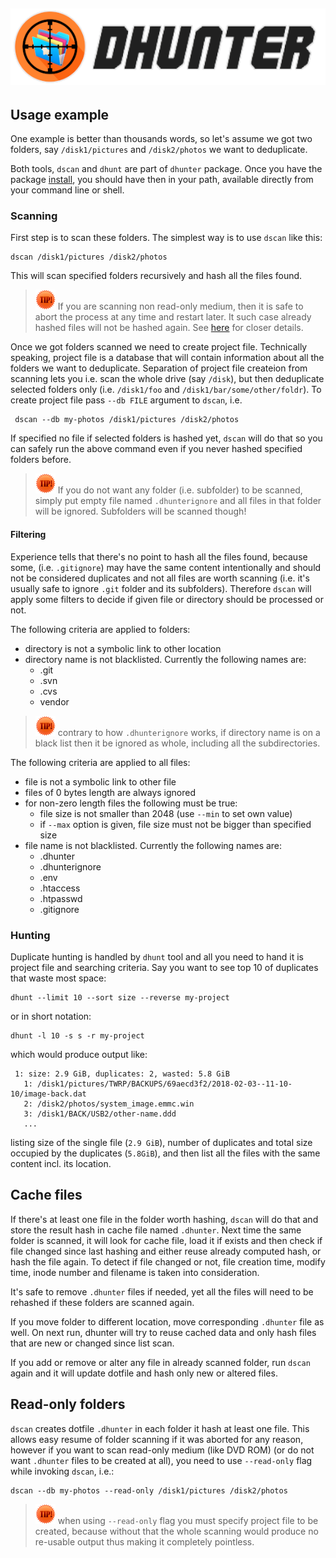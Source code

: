  [![dhunter logo](img/logo.png)](https://github.com/MarcinOrlowski/dhunter)
 ---

## Usage example ##

 One example is better than thousands words, so let's assume we got two folders, say 
 `/disk1/pictures` and `/disk2/photos` we want to deduplicate.
 
 Both tools, `dscan` and `dhunt` are part of `dhunter` package. Once you have the
 package [install](install.md), you should have then in your path, available directly
 from your command line or shell.
 
### Scanning ###
 
 First step is to scan these folders. The simplest way is to use `dscan` like this:
 
    dscan /disk1/pictures /disk2/photos

 This will scan specified folders recursively and hash all the files found.

 > ![Tip](img/tip-small.png) If you are scanning non read-only medium, then it is safe to abort the process
 > at any time and restart later. It such case already hashed files will not be hashed
 > again. See [here](#read-only-folders) for closer details.
 
 Once we got folders scanned we need to create project file. Technically speaking, project
 file is a database that will contain information about all the folders we want to 
 deduplicate. Separation of project file createion from scanning lets you i.e. scan the
 whole drive (say `/disk`), but then deduplicate selected folders only (i.e. `/disk1/foo`
 and `/disk1/bar/some/other/foldr`). To create project file pass `--db FILE` argument
 to `dscan`, i.e.
 
     dscan --db my-photos /disk1/pictures /disk2/photos

 If specified no file if selected folders is hashed yet, `dscan` will do that so you can
 safely run the above command even if you never hashed specified folders before. 
 
 > ![Tip](img/tip-small.png) If you do not want any folder (i.e. subfolder) to be scanned, simply put empty
 > file named `.dhunterignore` and all files in that folder will be ignored. Subfolders
 > will be scanned though! 

#### Filtering ####

 Experience tells that there's no point to hash all the files found, because some, (i.e.
 `.gitignore`) may have the same content intentionally and should not be considered 
 duplicates and not all files are worth scanning (i.e. it's usually safe to ignore 
 `.git` folder and its subfolders). Therefore `dscan` will apply some filters to decide
 if given file or directory should be processed or not. 
 
 The following criteria are applied to folders:
 
  * directory is not a symbolic link to other location
  * directory name is not blacklisted. Currently the following names are:
    * .git
    * .svn
    * .cvs
    * vendor

 > ![Tip](img/tip-small.png) contrary to how `.dhunterignore` works, if directory name is on a black list
 > then it be ignored as whole, including all the subdirectories.
 
 The following criteria are applied to all files:
  
  * file is not a symbolic link to other file 
  * files of 0 bytes length are always ignored
  * for non-zero length files the following must be true: 
    * file size is not smaller than 2048 (use `--min` to set own value)
    * if `--max` option is given, file size must not be bigger than specified size
  * file name is not blacklisted. Currently the following names are:
    * .dhunter
    * .dhunterignore
    * .env
    * .htaccess
    * .htpasswd
    * .gitignore
 
### Hunting ###

 Duplicate hunting is handled by `dhunt` tool and all you need to hand it is project file
 and searching criteria. Say you want to see top 10 of duplicates that waste most space:
 
    dhunt --limit 10 --sort size --reverse my-project
 
 or in short notation:
 
    dhunt -l 10 -s s -r my-project

 which would produce output like:

     1: size: 2.9 GiB, duplicates: 2, wasted: 5.8 GiB
       1: /disk1/pictures/TWRP/BACKUPS/69aecd3f2/2018-02-03--11-10-10/image-back.dat
       2: /disk2/photos/system_image.emmc.win
       3: /disk1/BACK/USB2/other-name.ddd
       ...

 listing size of the single file (`2.9 GiB`), number of duplicates and total size occupied by the duplicates (`5.8GiB`),
 and then list all the files with the same content incl. its location. 
 
## Cache files ##

 If there's at least one file in the folder worth hashing, `dscan` will do that and store 
 the result hash in cache file named `.dhunter`. Next time the same folder is scanned, it
 will look for cache file, load it if exists and then check if file changed since last
 hashing and either reuse already computed hash, or hash the file again. To detect if file
 changed or not, file creation time, modify time, inode number and filename is taken into
 consideration.
 
 It's safe to remove `.dhunter` files if needed, yet all the files will need to be rehashed
 if these folders are scanned again.
 
 If you move folder to different location, move corresponding `.dhunter` file as well.
 On next run, dhunter will try to reuse cached data and only hash files that are new or
 changed since list scan.
 
 If you add or remove or alter any file in already scanned folder, run `dscan` again
 and it will update dotfile and hash only new or altered files. 

## Read-only folders ##

 `dscan` creates dotfile `.dhunter` in each folder it hash at least one file. This allows
 easy resume of folder scanning if it was aborted for any reason, however if you want to
 scan read-only medium (like DVD ROM) (or do not want `.dhunter` files to be created at
 all), you need to use `--read-only` flag while invoking `dscan`, i.e.:
 
    dscan --db my-photos --read-only /disk1/pictures /disk2/photos

 > ![Tip](img/tip-small.png) when using `--read-only` flag you must specify project file to be created, because
 > without that the whole scanning would produce no re-usable output thus making it completely pointless.
